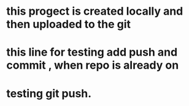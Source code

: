 # this progect is created locally and then uploaded to the git

# this line for testing add push and commit , when repo is already on 

# testing git push. 
